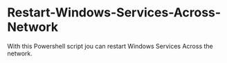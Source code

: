 # Restart-Windows-Services-Across-Network
With this Powershell script jou can restart Windows Services Across the network.

